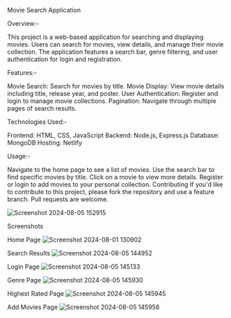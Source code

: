 Movie Search Application

Overview:-

This project is a web-based application for searching and displaying movies. Users can search for movies, view details, and manage their movie collection. The application features a search bar, genre filtering, and user authentication for login and registration.


Features:-  

Movie Search: Search for movies by title.
Movie Display: View movie details including title, release year, and poster.
User Authentication: Register and login to manage movie collections.
Pagination: Navigate through multiple pages of search results.




Technologies Used:-  

Frontend: HTML, CSS, JavaScript
Backend: Node.js, Express.js
Database: MongoDB
Hosting: Netlify


Usage:-

Navigate to the home page to see a list of movies.
Use the search bar to find specific movies by title.
Click on a movie to view more details.
Register or login to add movies to your personal collection.
Contributing
If you'd like to contribute to this project, please fork the repository and use a feature branch. Pull requests are welcome.

![Screenshot 2024-08-05 152915](https://github.com/user-attachments/assets/43ab0fb6-0181-40e4-829c-63b359fc42f3)


Screenshots

Home Page
![Screenshot 2024-08-01 130902](https://github.com/user-attachments/assets/e2c96751-f304-45f8-8f5c-62bd8d727e6d)


Search Results
![Screenshot 2024-08-05 144952](https://github.com/user-attachments/assets/99fb38d3-35bd-4fa5-ba6d-eab8a9f8b59b)


Login Page
![Screenshot 2024-08-05 145133](https://github.com/user-attachments/assets/78a6eb32-dcb6-46c5-96d1-8a12de295b19)


Genre Page
![Screenshot 2024-08-05 145930](https://github.com/user-attachments/assets/b69aeb06-cd61-4972-a23c-c178bd0f2251)


Highest Rated Page
![Screenshot 2024-08-05 145945](https://github.com/user-attachments/assets/2253f0ec-911f-4500-ba45-87488078c439)


Add Movies Page
![Screenshot 2024-08-05 145956](https://github.com/user-attachments/assets/b1e99a44-e06f-4066-8197-107551cff1bc)

